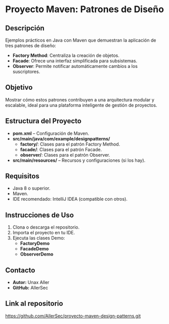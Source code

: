 # Proyecto Maven: Patrones de Diseño

## Descripción
Ejemplos prácticos en Java con Maven que demuestran la aplicación de tres patrones de diseño:
- **Factory Method**: Centraliza la creación de objetos.
- **Facade**: Ofrece una interfaz simplificada para subsistemas.
- **Observer**: Permite notificar automáticamente cambios a los suscriptores.

## Objetivo
Mostrar cómo estos patrones contribuyen a una arquitectura modular y escalable, ideal para una plataforma inteligente de gestión de proyectos.

## Estructura del Proyecto
- **pom.xml** – Configuración de Maven.
- **src/main/java/com/example/designpatterns/**  
  - **factory/**: Clases para el patrón Factory Method.  
  - **facade/**: Clases para el patrón Facade.  
  - **observer/**: Clases para el patrón Observer.
- **src/main/resources/** – Recursos y configuraciones (si los hay).

## Requisitos
- Java 8 o superior.
- Maven.
- IDE recomendado: IntelliJ IDEA (compatible con otros).

## Instrucciones de Uso
1. Clona o descarga el repositorio.
2. Importa el proyecto en tu IDE.
3. Ejecuta las clases Demo:  
   - **FactoryDemo**  
   - **FacadeDemo**  
   - **ObserverDemo**

## Contacto
- **Autor:** Unax Aller
- **GitHub:** AllerSec

## Link al repositorio
https://github.com/AllerSec/proyecto-maven-design-patterns.git

